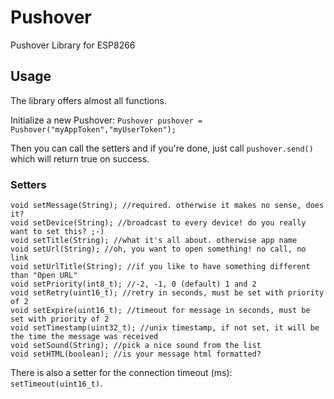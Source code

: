 # Pushover
Pushover Library for ESP8266

## Usage
The library offers almost all functions.

Initialize a new Pushover: `Pushover pushover = Pushover("myAppToken","myUserToken");`

Then you can call the setters and if you're done, just call `pushover.send()` which will return true on success.

### Setters
```
void setMessage(String); //required. otherwise it makes no sense, does it?
void setDevice(String); //broadcast to every device! do you really want to set this? ;-)
void setTitle(String); //what it's all about. otherwise app name
void setUrl(String); //oh, you want to open something! no call, no link
void setUrlTitle(String); //if you like to have something different than "Open URL"
void setPriority(int8_t); //-2, -1, 0 (default) 1 and 2
void setRetry(uint16_t); //retry in seconds, must be set with priority of 2
void setExpire(uint16_t); //timeout for message in seconds, must be set with priority of 2
void setTimestamp(uint32_t); //unix timestamp, if not set, it will be the time the message was received
void setSound(String); //pick a nice sound from the list
void setHTML(boolean); //is your message html formatted?
```

There is also a setter for the connection timeout (ms): `setTimeout(uint16_t)`.
